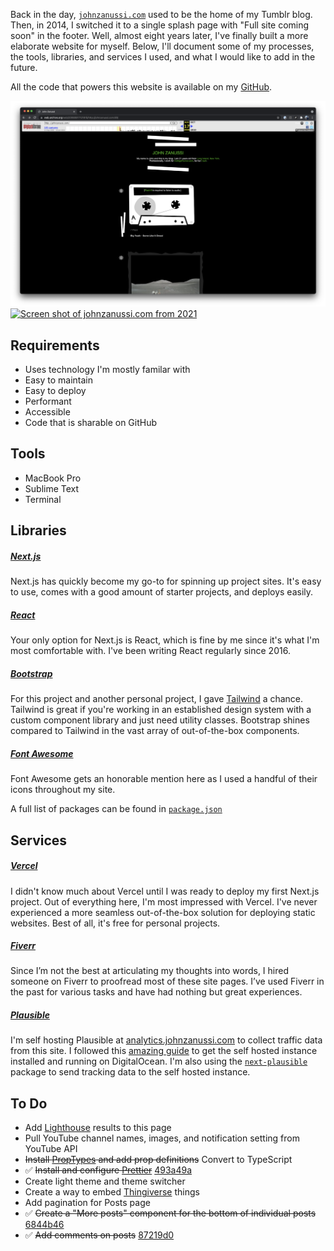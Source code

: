 Back in the day, [`johnzanussi.com`](https://johnzanussi.com) used to be the home of my Tumblr blog. Then, in 2014, I switched it to a single splash page with "Full site coming soon" in the footer. Well, almost eight years later, I've finally built a more elaborate website for myself. Below, I'll document some of my processes, the tools, libraries, and services I used, and what I would like to add in the future.

All the code that powers this website is available on my [GitHub](https://github.com/johnzanussi/johnzanussi.com).

<MDXColumns>

[![Screen shot of johnzanussi.com from 2008](public/assets/pages/README/screenshot-johnzanussi-dot-com-tumblr.png)](https://web.archive.org/web/20080817121815/http://johnzanussi.com/)
[![Screen shot of johnzanussi.com from 2021](public/assets/pages/README/screenshot-johnzanussi-dot-com-splash.png)](https://web.archive.org/web/20210610103313/http://johnzanussi.com/)

</MDXColumns>

## Requirements

-   Uses technology I'm mostly familar with
-   Easy to maintain
-   Easy to deploy
-   Performant
-   Accessible
-   Code that is sharable on GitHub

## Tools

-   MacBook Pro
-   Sublime Text
-   Terminal

## Libraries

##### [Next.js](https://nextjs.org)

Next.js has quickly become my go-to for spinning up project sites. It's easy to use, comes with a good amount of starter projects, and deploys easily.

##### [React](https://reactjs.org)

Your only option for Next.js is React, which is fine by me since it's what I'm most comfortable with. I've been writing React regularly since 2016.

##### [Bootstrap](https://getbootstrap.com/)

For this project and another personal project, I gave [Tailwind](https://tailwindcss.com/) a chance. Tailwind is great if you're working in an established design system with a custom component library and just need utility classes. Bootstrap shines compared to Tailwind in the vast array of out-of-the-box components.

##### [Font Awesome](https://fontawesome.com/)

Font Awesome gets an honorable mention here as I used a handful of their icons throughout my site.

A full list of packages can be found in [`package.json`](https://github.com/johnzanussi/johnzanussi.com/package.json)

## Services

##### [Vercel](https://vercel.com/)

I didn't know much about Vercel until I was ready to deploy my first Next.js project. Out of everything here, I'm most impressed with Vercel. I've never experienced a more seamless out-of-the-box solution for deploying static websites. Best of all, it's free for personal projects.

##### [Fiverr](https://www.fiverr.com/)

Since I’m not the best at articulating my thoughts into words, I hired someone on Fiverr to proofread most of these site pages. I’ve used Fiverr in the past for various tasks and have had nothing but great experiences.

##### [Plausible](https://plausible.io/)

I'm self hosting Plausible at [analytics.johnzanussi.com](https://analytics.johnzanussi.com/) to collect traffic data from this site. I followed this [amazing guide](https://www.stackovercloud.com/2021/10/28/how-to-install-plausible-analytics-on-ubuntu-20-04/) to get the self hosted instance installed and running on DigitalOcean. I'm also using the [`next-plausible`](https://github.com/4lejandrito/next-plausible) package to send tracking data to the self hosted instance.

## To Do

-   Add [Lighthouse](https://developers.google.com/web/tools/lighthouse) results to this page
-   Pull YouTube channel names, images, and notification setting from YouTube API
-   ~~Install [PropTypes](https://reactjs.org/docs/typechecking-with-proptypes.html) and add prop definitions~~ Convert to TypeScript
-   ✅ ~~Install and configure [Prettier](https://prettier.io/)~~ [493a49a](https://github.com/johnzanussi/johnzanussi.com/commit/493a49ad0587d9c8195c2bf735625c827664bd89)
-   Create light theme and theme switcher
-   Create a way to embed [Thingiverse](https://www.thingiverse.com/) things
-   Add pagination for Posts page
-   ✅ ~~Create a "More posts" component for the bottom of individual posts~~ [6844b46](https://github.com/johnzanussi/johnzanussi.com/commit/6844b46917bf863f5eb70e4b18557a24ba9cc13f)
-   ✅ ~~Add comments on posts~~ [87219d0](https://github.com/johnzanussi/johnzanussi.com/commit/87219d0045088a4cff94d5cd20d193cf6bd41bf6)
